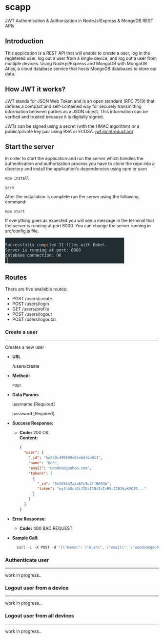 # scapp

JWT Authentication & Authorization in NodeJs/Express & MongoDB REST APIs

## Introduction

This application is a REST API that will enable to create a user, log in the registered user, log out a user from a single device, and log out a user from multiple devices. Using Node.js/Express and MongoDB with MongoDB Atlas, a cloud database service that hosts MongoDB databases to store our data.

## How JWT it works?

JWT stands for JSON Web Token and is an open standard (RFC 7519) that defines a compact and self-contained way for securely transmitting information between parties as a JSON object. This information can be verified and trusted because it is digitally signed.

JWTs can be signed using a secret (with the HMAC algorithm) or a public/private key pair using RSA or ECDSA. [jwt.io/introduction/](https://jwt.io/introduction/)

## Start the server

In order to start the application and run the server which handles the authentication and authorization process you have to clone the repo into a directory and install the application's dependencies using npm or yarn

```
npm install
```

```
yarn
```

After the installation is complete run the server using the following command:

```
npm start
```

If everything goes as expected you will see a message in the terminal that the server is running at port 8000. You can change the server running in src/config.js file.

![alt text](https://github.com/rvpanoz/scapp/raw/master/images/start.png "Server start")

## Routes

There are five available routes:

- POST /users/create
- POST /users/login
- GET /users/profile
- POST /users/logout
- POST /users/logoutall

### Create a user

---

Creates a new user

- **URL**

  /users/create

- **Method:**

  `POST`

- **Data Params**

  username [Required]

  password [Required]

- **Success Response:**

  - **Code:** 200 OK<br />
    **Content:**
    ```json
    {
      "user": {
        "_id": "5e249c499899e94e6dfde811",
        "name": "Goo",
        "email": "woodoo@goohoo.com",
        "tokens": [
          {
            "_id": "5e263647a4a67c5c7ff0694b",
            "token": "eyJhbGciOiJIUzI1NiIsInR5cCI6IkpXVCJ9..."
          }
        ]
      }
    }
    ```

- **Error Response:**

  - **Code:** 400 BAD REQUEST <br />

- **Sample Call:**

  ```javascript
    curl -i -X POST -d "{\"name\": \"Alan\", \"email\": \"woodoo@goohoo.com\", \"password\": \"ohshit\"}" -H "Content-Type: application/json" http://localhost:8000/users/login
  ```

### Authenticate user

---

work in progress..

### Logout user from a device

---

work in progress..

### Logout user from all devices

---

work in progress..
